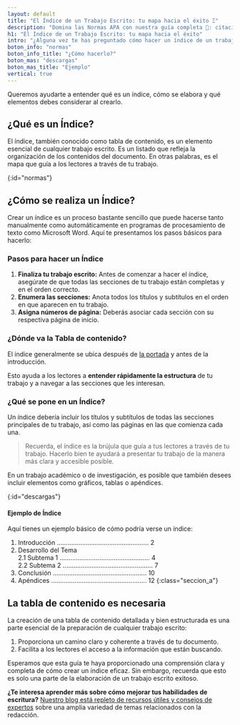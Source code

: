 ```yaml
---
layout: default
title: "El Índice de un Trabajo Escrito: tu mapa hacia el éxito Ξ"
description: "Domina las Normas APA con nuestra guía completa 📃: citaciones - referencias - estructura... 👉 Haz clic aquí para convertirte en un experto en APA."
h1: "El Índice de un Trabajo Escrito: tu mapa hacia el éxito"
intro: "¿Alguna vez te has preguntado cómo hacer un índice de un trabajo escrito? ¿No estás seguro de qué debería incluir o dónde debería ubicarse en tu documento?"
boton_info: "normas"
boton_info_title: "¿Cómo hacerlo?"
boton_mas: "descargas"
boton_mas_title: "Ejemplo"
vertical: true
---
```

Queremos ayudarte a entender qué es un índice, cómo se elabora y qué elementos debes considerar al crearlo.

## ¿Qué es un Índice?

El índice, también conocido como tabla de contenido, es un elemento esencial de cualquier trabajo escrito. Es un listado que refleja la organización de los contenidos del documento. En otras palabras, es el mapa que guía a los lectores a través de tu trabajo.
<!-- Anclaje para que la barra fijada no cubra el siguiente subtítulo -->
{:id="normas"}

## ¿Cómo se realiza un Índice?

Crear un índice es un proceso bastante sencillo que puede hacerse tanto manualmente como automáticamente en programas de procesamiento de texto como Microsoft Word. Aquí te presentamos los pasos básicos para hacerlo:

### Pasos para hacer un Índice

1. **Finaliza tu trabajo escrito:** Antes de comenzar a hacer el índice, asegúrate de que todas las secciones de tu trabajo están completas y en el orden correcto.
2. **Enumera las secciones:** Anota todos los títulos y subtítulos en el orden en que aparecen en tu trabajo.
3. **Asigna números de página:** Deberás asociar cada sección con su respectiva página de inicio.

### ¿Dónde va la Tabla de contenido?

El índice generalmente se ubica después de [la portada]({{'portada-trabajo-escrito'|relative_url}}) y antes de la introducción.

Esto ayuda a los lectores a **entender rápidamente la estructura** de tu trabajo y a navegar a las secciones que les interesan.

### ¿Qué se pone en un Índice?

Un índice debería incluir los títulos y subtítulos de todas las secciones principales de tu trabajo, así como las páginas en las que comienza cada una.

>Recuerda, el índice es la brújula que guía a tus lectores a través de tu trabajo. Hacerlo bien te ayudará a presentar tu trabajo de la manera más clara y accesible posible.

En un trabajo académico o de investigación, es posible que también desees incluir elementos como gráficos, tablas o apéndices.
<!-- Anclaje para que la barra fijada no cubra el siguiente subtítulo -->
{:id="descargas"}

#### Ejemplo de Índice

Aquí tienes un ejemplo básico de cómo podría verse un índice:

1. Introducción ................................................... 2
2. Desarrollo del Tema  
  2.1 Subtema 1 .................................................. 4  
  2.2 Subtema 2 .................................................. 7  
3. Conclusión .................................................... 10
4. Apéndices ..................................................... 12
{:class="seccion_a"}

## La tabla de contenido es necesaria

La creación de una tabla de contenido detallada y bien estructurada es una parte esencial de la preparación de cualquier trabajo escrito:

1. Proporciona un camino claro y coherente a través de tu documento.
2. Facilita a los lectores el acceso a la información que están buscando.

Esperamos que esta guía te haya proporcionado una comprensión clara y completa de cómo crear un índice eficaz. Sin embargo, recuerda que esto es solo una parte de la elaboración de un trabajo escrito exitoso.

**¿Te interesa aprender más sobre cómo mejorar tus habilidades de escritura?** [Nuestro blog está repleto de recursos útiles y consejos de expertos]({{'tips-y-consejos'|relative_url}}) sobre una amplia variedad de temas relacionados con la redacción.
